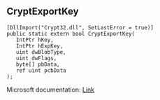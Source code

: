## CryptExportKey

```
[DllImport("Crypt32.dll", SetLastError = true)]
public static extern bool CryptExportKey(
   IntPtr hKey,
   IntPtr hExpKey,
   uint dwBlobType,
   uint dwFlags,
   byte[] pbData,
   ref uint pcbData
);
```

Microsoft documentation: [Link](https://docs.microsoft.com/en-us/windows/win32/api/wincrypt/nf-wincrypt-cryptexportkey)
